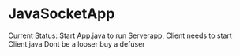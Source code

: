 # JavaSocketApp
Current Status: Start App.java to run Serverapp, Client needs to start Client.java 
Dont be a looser buy a defuser
